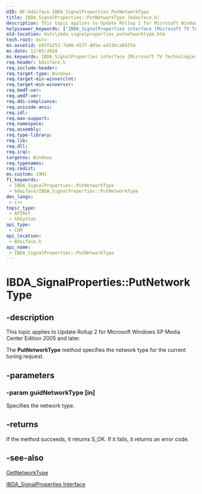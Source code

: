 ```yaml
---
UID: NF:bdaiface.IBDA_SignalProperties.PutNetworkType
title: IBDA_SignalProperties::PutNetworkType (bdaiface.h)
description: This topic applies to Update Rollup 2 for Microsoft Windows XP Media Center Edition 2005 and later.
helpviewer_keywords: ["IBDA_SignalProperties interface [Microsoft TV Technologies]","PutNetworkType method","IBDA_SignalProperties.PutNetworkType","IBDA_SignalProperties::PutNetworkType","IBDA_SignalPropertiesPutNetworkType","PutNetworkType","PutNetworkType method [Microsoft TV Technologies]","PutNetworkType method [Microsoft TV Technologies]","IBDA_SignalProperties interface","bdaiface/IBDA_SignalProperties::PutNetworkType","mstv.ibda_signalproperties_putnetworktype"]
old-location: mstv\ibda_signalproperties_putnetworktype.htm
tech.root: mstv
ms.assetid: e92fa253-7e00-457f-805e-ed13bca84254
ms.date: 12/05/2018
ms.keywords: IBDA_SignalProperties interface [Microsoft TV Technologies],PutNetworkType method, IBDA_SignalProperties.PutNetworkType, IBDA_SignalProperties::PutNetworkType, IBDA_SignalPropertiesPutNetworkType, PutNetworkType, PutNetworkType method [Microsoft TV Technologies], PutNetworkType method [Microsoft TV Technologies],IBDA_SignalProperties interface, bdaiface/IBDA_SignalProperties::PutNetworkType, mstv.ibda_signalproperties_putnetworktype
req.header: bdaiface.h
req.include-header: 
req.target-type: Windows
req.target-min-winverclnt: 
req.target-min-winversvr: 
req.kmdf-ver: 
req.umdf-ver: 
req.ddi-compliance: 
req.unicode-ansi: 
req.idl: 
req.max-support: 
req.namespace: 
req.assembly: 
req.type-library: 
req.lib: 
req.dll: 
req.irql: 
targetos: Windows
req.typenames: 
req.redist: 
ms.custom: 19H1
f1_keywords:
 - IBDA_SignalProperties::PutNetworkType
 - bdaiface/IBDA_SignalProperties::PutNetworkType
dev_langs:
 - c++
topic_type:
 - APIRef
 - kbSyntax
api_type:
 - COM
api_location:
 - Bdaiface.h
api_name:
 - IBDA_SignalProperties::PutNetworkType
---
```


# IBDA_SignalProperties::PutNetworkType


## -description

This topic applies to Update Rollup 2 for Microsoft Windows XP Media Center Edition 2005 and later.
        



The <b>PutNetworkType</b> method specifies the network type for the current tuning request.

## -parameters

### -param guidNetworkType [in]

Specifies the network type.

## -returns

If the method succeeds, it returns S_OK. If it fails, it returns an error code.

## -see-also

<a href="/windows/desktop/api/bdaiface/nf-bdaiface-ibda_signalproperties-getnetworktype">GetNetworkType</a>



<a href="/windows/desktop/api/bdaiface/nn-bdaiface-ibda_signalproperties">IBDA_SignalProperties Interface</a>

